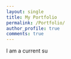```yaml
---
layout: single
title: My Portfolio
permalink: /Portfolio/
author_profile: true
comments: true
---
```

 I am a current su
